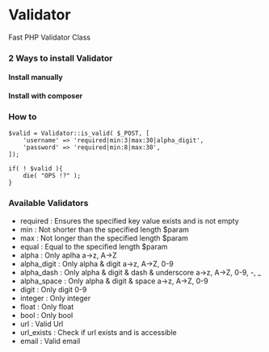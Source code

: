 # Validator
Fast PHP Validator Class

### 2 Ways to install Validator

#### Install manually


#### Install with composer


### How to
    $valid = Validator::is_valid( $_POST, [
        'username' => 'required|min:3|max:30|alpha_digit',
        'password' => 'required|min:8|max:30',
    ]);

    if( ! $valid ){
        die( "OPS !?" );
    }

### Available Validators

* required : Ensures the specified key value exists and is not empty
* min : Not shorter than the specified length $param
* max : Not longer than the specified length $param
* equal : Equal to the specified length $param
* alpha : Only aplha a->z, A->Z
* alpha_digit : Only alpha & digit a->z, A->Z, 0-9
* alpha_dash : Only alpha & digit & dash & underscore a->z, A->Z, 0-9, -, _
* alpha_space : Only alpha & digit & space a->z, A->Z, 0-9
* digit : Only digit 0-9
* integer : Only integer
* float : Only float
* bool : Only bool
* url : Valid Url
* url_exists : Check if url exists and is accessible
* email : Valid email
